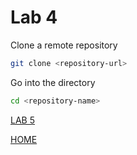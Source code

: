 # Lab 4

Clone a remote repository
```bash
git clone <repository-url>
```

Go into the directory
```bash
cd <repository-name>
```

[LAB 5](./l5.md)


[HOME](./../README.md)
